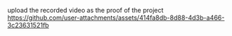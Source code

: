 upload the recorded video as the proof of the project
https://github.com/user-attachments/assets/414fa8db-8d88-4d3b-a466-3c23631521fb
